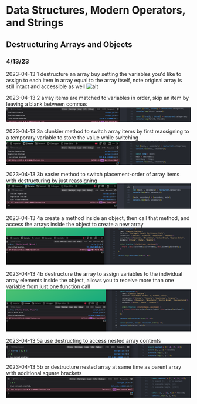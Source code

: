 # Data Structures, Modern Operators, and Strings

## Destructuring Arrays and Objects

### 4/13/23
2023-04-13 1 destructure an array buy setting the variables you'd like to assign to each item in array equal to the array itself, note original array is still intact and accessible as well
![alt](.images/09-data-structures/0901-destructuring/2023-04-13-1.png)

2023-04-13 2 array items are matched to variables in order, skip an item by leaving a blank between commas
![alt](images/09-data-structures/0901-destructuring/2023-04-13-2.png)

2023-04-13 3a clunkier method to switch array items by first reassigning to a temporary variable to store the value while switching
![alt](images/09-data-structures/0901-destructuring/2023-04-13-3a.png)

2023-04-13 3b easier method to switch placement-order of array items with destructuring by just reassigning
![alt](images/09-data-structures/0901-destructuring/2023-04-13-3b.png)

2023-04-13 4a create a method inside an object, then call that method, and access the arrays inside the object to create a new array
![alt](images/09-data-structures/0901-destructuring/2023-04-13-4a.png)

2023-04-13 4b destructure the array to assign variables to the individual array elements inside the object, allows you to receive more than one variable from just one function call
![alt](images/09-data-structures/0901-destructuring/2023-04-13-4b.png)

2023-04-13 5a use destructing to access nested array contents
![alt](images/09-data-structures/0901-destructuring/2023-04-13-5a.png)

2023-04-13 5b or destructure nested array at same time as parent array with additional square brackets
![alt](images/09-data-structures/0901-destructuring/2023-04-13-5b.png)
